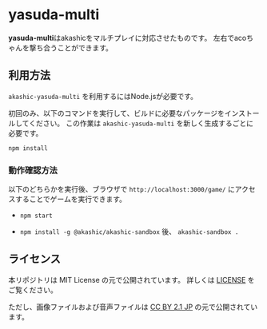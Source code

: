 # yasuda-multi

**yasuda-multi**はakashicをマルチプレイに対応させたものです。
左右でacoちゃんを撃ち合うことができます。

## 利用方法

 `akashic-yasuda-multi` を利用するにはNode.jsが必要です。

初回のみ、以下のコマンドを実行して、ビルドに必要なパッケージをインストールしてください。
この作業は `akashic-yasuda-multi` を新しく生成するごとに必要です。

```sh
npm install
```

### 動作確認方法

以下のどちらかを実行後、ブラウザで `http://localhost:3000/game/` にアクセスすることでゲームを実行できます。

* `npm start`

* `npm install -g @akashic/akashic-sandbox` 後、 `akashic-sandbox .`


## ライセンス
本リポジトリは MIT License の元で公開されています。 詳しくは [LICENSE](https://github.com/shinonomekazan/akashic-yasuda-multi/blob/main/LICENSE) をご覧ください。

ただし、画像ファイルおよび音声ファイルは [CC BY 2.1 JP](https://creativecommons.org/licenses/by/2.1/jp/) の元で公開されています。
